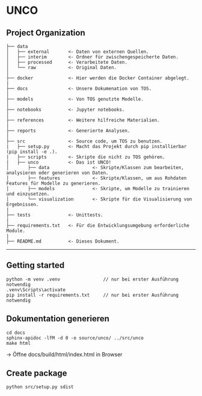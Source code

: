 UNCO
====


Project Organization
--------------------

    ├── data
    │   ├── external       <- Daten von externen Quellen.
    │   ├── interim        <- Ordner für zwischengespeicherte Daten.
    │   ├── processed      <- Verarbeitete Daten.
    │   └── raw            <- Original Daten.
    │  
    ├── docker             <- Hier werden die Docker Container abgelegt.
    |
    ├── docs               <- Unsere Dokumenation von TOS.
    │  
    ├── models             <- Von TOS genutzte Modelle.
    │  
    ├── notebooks          <- Jupyter notebooks.
    │  
    ├── references         <- Weitere hilfreiche Materialien.
    │  
    ├── reports            <- Generierte Analysen.
    │  
    ├── src                <- Source code, um TOS zu benutzen.
    |   ├── setup.py       <- Macht das Projekt durch pip installierbar (pip install -e .).
    |   ├── scripts        <- Skripte die nicht zu TOS gehören.
    |   ├── unco           <- Das ist UNCO!
    │       ├── data                <- Skripte/Klassen zum bearbeiten, analysieren oder generieren von Daten.
    │       ├── features            <- Skripte/Klassen, um aus Rohdaten Features für Modelle zu generieren.
    │       ├── models              <- Skripte, um Modelle zu trainieren und einzusetzen.
    │       └── visualization       <- Skripte für die Visualisierung von Ergebnissen.
    |
    ├── tests              <- Unittests.
    |
    ├── requirements.txt   <- Für die Entwicklungsumgebung erforderliche Module.
    |
    ├── README.md          <- Dieses Dokument.

--------

Getting started
---------------

```shell
python -m venv .venv                // nur bei erster Ausführung notwendig
.venv\Scripts\activate
pip install -r requirements.txt     // nur bei erster Ausführung notwendig
```

Dokumentation generieren
------------------------

```
cd docs
sphinx-apidoc -lfM -d 0 -o source/unco/ ../src/unco
make html
```

-> Öffne docs/build/html/index.html in Browser

Create package
--------------

```shell
python src/setup.py sdist
```

